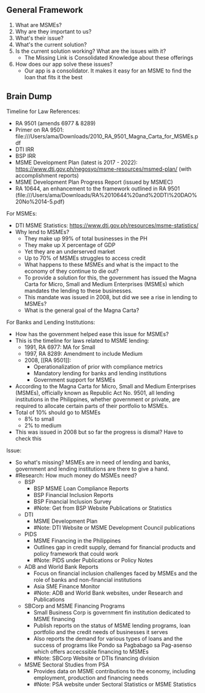 ## General Framework
1. What are MSMEs? 
2. Why are they important to us?
3. What's their issue?
4. What's the current solution?
5. Is the current solution working? What are the issues with it?
	- The Missing Link is Consolidated Knowledge about these offerings
6. How does our app solve these issues?
	- Our app is a consolidator. It makes it easy for an MSME to find the loan that fits it the best

## Brain Dump
Timeline for Law References:
- RA 9501 (amends 6977 & 8289)
- Primer on RA 9501: file:///Users/ama/Downloads/2010_RA_9501_Magna_Carta_for_MSMEs.pdf
- DTI IRR
- BSP IRR
- MSME Development Plan (latest is 2017 - 2022): https://www.dti.gov.ph/negosyo/msme-resources/msmed-plan/ (with accomplishment reports)
- MSME Development Plan Progress Report (issued by MSMEC)
- RA 10644, an enhancement to the framework outlined in RA 9501 (file:///Users/ama/Downloads/RA%2010644%20and%20DTI%20DAO%20No%2014-5.pdf)

For MSMEs:
- DTI MSME Statistics: https://www.dti.gov.ph/resources/msme-statistics/
- Why lend to MSMEs?
	- They make up 99% of total businesses in the PH
	- They make up X percentage of GDP
	- Yet they are an underserved market
	- Up to 70% of MSMEs struggles to access credit
	- What happens to these MSMEs and what is the impact to the economy of they continue to die out?
	- To provide a solution for this, the government has issued the Magna Carta for Micro, Small and Medium Enterprises (MSMEs) which mandates the lending to these businesses.
	- This mandate was issued in 2008, but did we see a rise in lending to MSMEs?
	- What is the general goal of the Magna Carta?


For Banks and Lending Institutions:
- How has the government helped ease this issue for MSMEs?
- This is the timeline for laws related to MSME lending:
	- 1991, RA 6977: MA for Small
	- 1997, RA 8289: Amendment to include Medium
	- 2008, [[RA 9501]]: 
		- Operationalization of prior with compliance metrics
		- Mandatory lending for banks and lending institutions
		- Government support for MSMEs
- According to the Magna Carta for Micro, Small and Medium Enterprises (MSMEs), officially known as Republic Act No. 9501, all lending institutions in the Philippines, whether government or private, are required to allocate certain parts of their portfolio to MSMEs.
- Total of 10% should go to MSMEs 
	- 8% to small 
	- 2% to medium
- This was issued in 2008 but so far the progress is dismal? Have to check this

Issue:
- So what's missing? MSMEs are in need of lending and banks, government and lending institutions are there to give a hand. 
- #Research: How much money do MSMEs need?
	- BSP
		- BSP MSME Loan Compliance Reports
		- BSP Financial Inclusion Reports
		- BSP Financial Inclusion Survey
		- #Note: Get from BSP Website Publications or Statistics
	- DTI
		- MSME Development Plan
		- #Note: DTI Website or MSME Development Council publications
	- PIDS
		- MSME Financing in the Philippines
		- Outlines gap in credit supply, demand for financial products and policy framework that could work
		- #Note: PIDS under Publications or Policy Notes
	- ADB and World Bank Reports
		- Focus on financial inclusion challenges faced by MSMEs and the role of banks and non-financial institutions
		- Asia SME Finance Monitor
		- #Note: ADB and World Bank websites, under Research and Publications
	- SBCorp and MSME Financing Programs
		- Small Business Corp is government fin institution dedicated to MSME financing
		- Publish reports on the status of MSME lending programs, loan portfolio and the credit needs of businesses it serves
		- Also reports the demand for various types of loans and the success of programs like Pondo sa Pagbabago sa Pag-asenso which offers accecssible financing to MSMEs
		- #Note: SBCorp Website or DTIs financing division
	- MSME Sectoral Studies from PSA
		- Provides data on MSME contributions to the economy, including employment, production and financing needs
		- #Note: PSA website under Sectoral Statistics or MSME Statistics